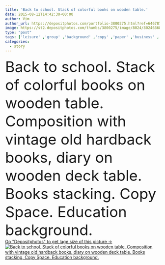 ```yaml
---
title: 'Back to school. Stack of colorful books on wooden table.'
date: 2015-08-12T14:42:30+00:00
author: Vim
author_url: https://depositphotos.com/portfolio-3800275.html?ref=64678756
image: https://st2.depositphotos.com/thumbs/3800275/image/8024/80246368/api_thumb_450.jpg?forcejpeg=true
type: "post"
tags: ['leisure' ,'group' ,'background' ,'copy' ,'paper' ,'business' ,'growth' ,'stack' ,'back' ,'imagination' ,'office' ,'text' ,'school' ,'data' ,'law' ,'legal' ,'wisdom' ,'read' ,'information' ,'book' ,'education' ,'homework' ,'science' ,'hardcover' ,'learn' ,'library' ,'literature' ,'textbook' ,'certificate' ,'diploma' ,'page' ,'club' ,'study' ,'degree' ,'college' ,'university' ,'campus' ,'bookstore' ,'archive' ,'tale' ,'knowledge' ,'story' ,'bookmark' ,'dictionary' ,'teacher' ,'ad' ,'literacy' ,'covers' ,'novel' ,'publisher' ]
categories: 
  - story
---
```

<div aling="center">
            <font size="60"> Back to school. Stack of colorful books on wooden table. Composition with vintage old hardback books, diary on wooden deck table. Books stacking. Copy Space. Education background.</font>   
</div>
<div>
    <a href='https://st2.depositphotos.com/thumbs/3800275/image/8024/80246368/api_thumb_450.jpg?forcejpeg=true?ref=64678756' target=_blank > Go "Depositphotos" to get lage size of this picture ->
        <img href='https://st2.depositphotos.com/thumbs/3800275/image/8024/80246368/api_thumb_450.jpg?forcejpeg=true?ref=64678756' src='https://st2.depositphotos.com/3800275/8024/i/950/depositphotos_80246368-stock-photo-back-to-school-stack-of.jpg?forcejpeg=true' alt='Back to school. Stack of colorful books on wooden table. Composition with vintage old hardback books, diary on wooden deck table. Books stacking. Copy Space. Education background.' >
    </a>
</div>

